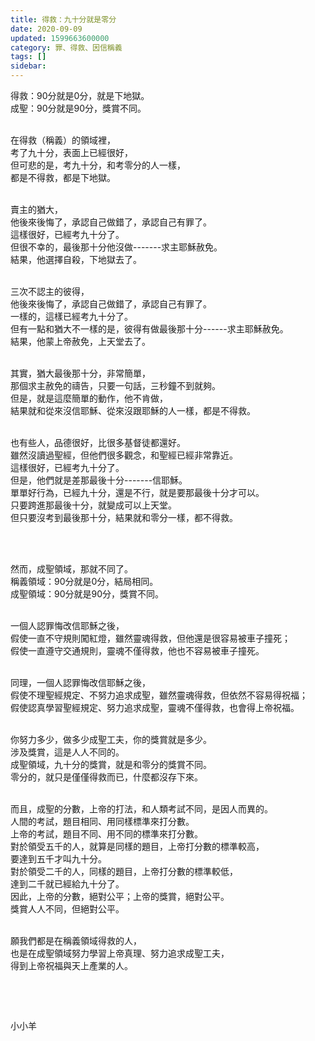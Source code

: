 ```yaml
---
title: 得救：九十分就是零分
date: 2020-09-09
updated: 1599663600000
category: 罪、得救、因信稱義
tags: []
sidebar: 
---
```


<p>得救：90分就是0分，就是下地獄。<br/>
成聖：90分就是90分，獎賞不同。</p>
<p><br/>
在得救（稱義）的領域裡，<br/>
考了九十分，表面上已經很好，<br/>
但可悲的是，考九十分，和考零分的人一樣，<br/>
都是不得救，都是下地獄。</p>
<p><br/>
賣主的猶大，<br/>
他後來後悔了，承認自己做錯了，承認自己有罪了。<br/>
這樣很好，已經考九十分了。<br/>
但很不幸的，最後那十分他沒做-------求主耶穌赦免。<br/>
結果，他選擇自殺，下地獄去了。</p>
<p><br/>
三次不認主的彼得，<br/>
他後來後悔了，承認自己做錯了，承認自己有罪了。<br/>
一樣的，這樣已經考九十分了。<br/>
但有一點和猶大不一樣的是，彼得有做最後那十分------求主耶穌赦免。<br/>
結果，他蒙上帝赦免，上天堂去了。</p>
<p><br/>
其實，猶大最後那十分，非常簡單，<br/>
那個求主赦免的禱告，只要一句話，三秒鐘不到就夠。<br/>
但是，就是這麼簡單的動作，他不肯做，<br/>
結果就和從來沒信耶穌、從來沒跟耶穌的人一樣，都是不得救。</p>
<p><br/>
也有些人，品德很好，比很多基督徒都還好。<br/>
雖然沒讀過聖經，但他們很多觀念，和聖經已經非常靠近。<br/>
這樣很好，已經考九十分了。<br/>
但是，他們就是差那最後十分-------信耶穌。<br/>
單單好行為，已經九十分，還是不行，就是要那最後十分才可以。<br/>
只要跨進那最後十分，就變成可以上天堂。<br/>
但只要沒考到最後那十分，結果就和零分一樣，都不得救。</p>
<p> </p>
<p><br/>
然而，成聖領域，那就不同了。<br/>
稱義領域：90分就是0分，結局相同。<br/>
成聖領域：90分就是90分，獎賞不同。</p>
<p><br/>
一個人認罪悔改信耶穌之後，<br/>
假使一直不守規則闖紅燈，雖然靈魂得救，但他還是很容易被車子撞死；<br/>
假使一直遵守交通規則，靈魂不僅得救，他也不容易被車子撞死。</p>
<p><br/>
同理，一個人認罪悔改信耶穌之後，<br/>
假使不理聖經規定、不努力追求成聖，雖然靈魂得救，但依然不容易得祝福；<br/>
假使認真學習聖經規定、努力追求成聖，靈魂不僅得救，也會得上帝祝福。</p>
<p><br/>
你努力多少，做多少成聖工夫，你的獎賞就是多少。<br/>
涉及獎賞，這是人人不同的。<br/>
成聖領域，九十分的獎賞，就是和零分的獎賞不同。<br/>
零分的，就只是僅僅得救而已，什麼都沒存下來。</p>
<p><br/>
而且，成聖的分數，上帝的打法，和人類考試不同，是因人而異的。<br/>
人間的考試，題目相同、用同樣標準來打分數。<br/>
上帝的考試，題目不同、用不同的標準來打分數。<br/>
對於領受五千的人，就算是同樣的題目，上帝打分數的標準較高，<br/>
要達到五千才叫九十分。<br/>
對於領受二千的人，同樣的題目，上帝打分數的標準較低，<br/>
達到二千就已經給九十分了。<br/>
因此，上帝的分數，絕對公平；上帝的獎賞，絕對公平。<br/>
獎賞人人不同，但絕對公平。</p>
<p><br/>
願我們都是在稱義領域得救的人，<br/>
也是在成聖領域努力學習上帝真理、努力追求成聖工夫，<br/>
得到上帝祝福與天上產業的人。</p>
<p> </p>
<p> </p>
<p>小小羊</p>
